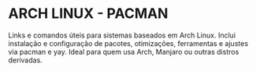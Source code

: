 # ARCH LINUX - PACMAN
Links e comandos úteis para sistemas baseados em Arch Linux.
Inclui instalação e configuração de pacotes, otimizações, ferramentas e ajustes via pacman e yay.
Ideal para quem usa Arch, Manjaro ou outras distros derivadas.
